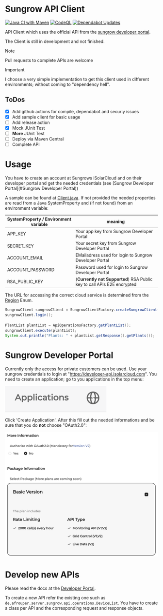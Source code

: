# Sungrow API Client

[![Java CI with Maven](https://github.com/Afrouper/sungrow-api-client/actions/workflows/maven.yml/badge.svg)](https://github.com/Afrouper/sungrow-api-client/actions/workflows/maven.yml)
[![CodeQL](https://github.com/Afrouper/sungrow-api-client/actions/workflows/github-code-scanning/codeql/badge.svg)](https://github.com/Afrouper/sungrow-api-client/actions/workflows/github-code-scanning/codeql)
[![Dependabot Updates](https://github.com/Afrouper/sungrow-api-client/actions/workflows/dependabot/dependabot-updates/badge.svg)](https://github.com/Afrouper/sungrow-api-client/actions/workflows/dependabot/dependabot-updates)

API Client which uses the official API from the [sungrow developer portal](https://developer-api.isolarcloud.com/).

The Client is still in development and not finished.

> [!NOTE]
> Pull requests to complete APIs are welcome 

> [!IMPORTANT]
> I choose a very simple implementation to get this client used in different environments; without coming to "dependency hell".

## ToDos
- [x] Add github actions for compile, dependabot and securiy issues
- [x] Add sample client for basic usage
- [ ] Add release action
- [x] Mock JUnit Test
- [ ] **More** JUnit Test
- [ ] Deploy via Maven Central
- [ ] Complete API

# Usage
You have to create an account at Sungrows iSolarCloud and on their developer portal and get the needed
credentials (see [Sungrow Developer Portal](#Sungrow Developer Portal))

A sample can be found at [Client.java](src/test/java/de/afrouper/server/sungrow/Client.java). If not provided the needed properties are read from
a Java SystemProperty and (if not found) from an environment variable:

| SystemProperty / Environment variable | meaning                                                                 |
|---------------------------------------|-------------------------------------------------------------------------|
| APP_KEY                               | Your app key from Sungrow Developer Portal                              |
| SECRET_KEY                            | Your secret key from Sungrow Developer Portal                           |
| ACCOUNT_EMAIL                         | EMailadress used for login to Sungrow Developer Portal                  |
| ACCOUNT_PASSWORD                      | Password used for login to Sungrow Developer Portal                     |
| RSA_PUBLIC_KEY                        | (**Currently not Supported**) RSA Public key to call APIs E2E encrypted |

The URL for accessing the correct cloud service is determined from the [Region](../src/main/java/de/afrouper/server/sungrow/api/SungrowClientFactory.java) Enum. 

```java
SungrowClient sungrowClient = SungrowClientFactory.createSungrowClient(SungrowClientFactory.Region.EUROPE);
sungrowClient.login();

PlantList plantList = ApiOperationsFactory.getPlantList();
sungrowClient.execute(plantList);
System.out.println("Plants: " + plantList.getResponse().getPlants());
```

# Sungrow Developer Portal

Currently only the access for private customers can be used.
Use your sungrow credentials to login at "https://developer-api.isolarcloud.com".
You need to create an application; go to you applications in the top menu:

![Applications](img/applicationMenu.png)

Click 'Create Application'. After this fill out the needed informations and be sure that you
do **not** choose "OAuth2.0": 

![Authorization](img/authorization.png)

# Develop new APIs
Please read the docs at the [Developer Portal](https://developer-api.isolarcloud.com/#/document/md?id=10942&project_id=2&version=V1).

To create a new API refer the existing one such as `de.afrouper.server.sungrow.api.operations.DeviceList`.
You have to create a class per API and the corresponding request and response objects.